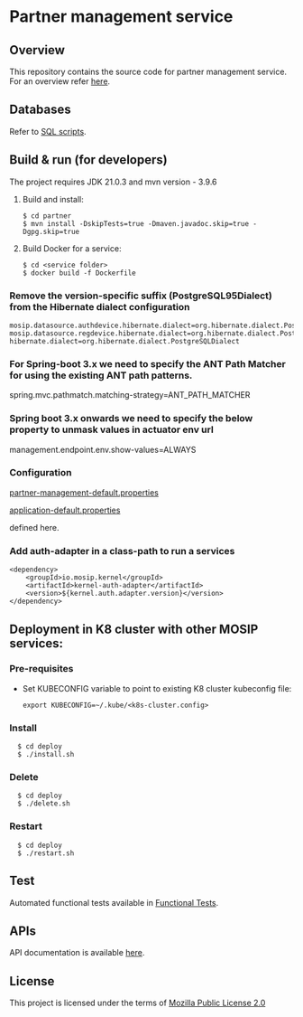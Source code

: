 # Partner management service

## Overview
This repository contains the source code for partner management service. For an overview refer [here](https://docs.mosip.io/1.2.0/partners).

## Databases
Refer to [SQL scripts](../../db_scripts).

## Build & run (for developers)
The project requires JDK 21.0.3
and mvn version - 3.9.6

1. Build and install:
    ```
    $ cd partner
    $ mvn install -DskipTests=true -Dmaven.javadoc.skip=true -Dgpg.skip=true
    ```
2. Build Docker for a service:
    ```
    $ cd <service folder>
    $ docker build -f Dockerfile
    ```
   
### Remove the version-specific suffix (PostgreSQL95Dialect) from the Hibernate dialect configuration
```
mosip.datasource.authdevice.hibernate.dialect=org.hibernate.dialect.PostgreSQLDialect
mosip.datasource.regdevice.hibernate.dialect=org.hibernate.dialect.PostgreSQLDialect
hibernate.dialect=org.hibernate.dialect.PostgreSQLDialect
```

### For Spring-boot 3.x we need to specify the ANT Path Matcher for using the existing ANT path patterns.
spring.mvc.pathmatch.matching-strategy=ANT_PATH_MATCHER

### Spring boot 3.x onwards we need to specify the below property to unmask values in actuator env url
management.endpoint.env.show-values=ALWAYS

### Configuration
[partner-management-default.properties](https://github.com/mosip/mosip-config/blob/master/partner-management-default.properties)

[application-default.properties](https://github.com/mosip/mosip-config/blob/master/application-default.properties)

defined here.

### Add auth-adapter in a class-path to run a services
   ```
   <dependency>
       <groupId>io.mosip.kernel</groupId>
       <artifactId>kernel-auth-adapter</artifactId>
       <version>${kernel.auth.adapter.version}</version>
   </dependency>
   ```

## Deployment in K8 cluster with other MOSIP services:
### Pre-requisites
* Set KUBECONFIG variable to point to existing K8 cluster kubeconfig file:
    ```
    export KUBECONFIG=~/.kube/<k8s-cluster.config>
    ```
### Install
  ```
    $ cd deploy
    $ ./install.sh
   ```
### Delete
  ```
    $ cd deploy
    $ ./delete.sh
   ```
### Restart
  ```
    $ cd deploy
    $ ./restart.sh
   ```

## Test
Automated functional tests available in [Functional Tests](../../api-test).

## APIs
API documentation is available [here](https://mosip.github.io/documentation/).

## License
This project is licensed under the terms of [Mozilla Public License 2.0](../../LICENSE)